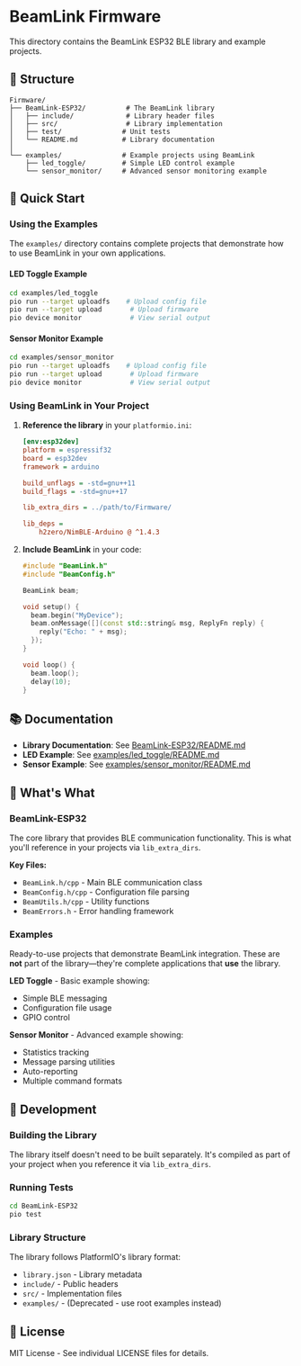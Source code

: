 # BeamLink Firmware

This directory contains the BeamLink ESP32 BLE library and example projects.

## 📁 Structure

```
Firmware/
├── BeamLink-ESP32/          # The BeamLink library
│   ├── include/             # Library header files
│   ├── src/                 # Library implementation
│   ├── test/               # Unit tests
│   └── README.md           # Library documentation
│
└── examples/               # Example projects using BeamLink
    ├── led_toggle/         # Simple LED control example
    └── sensor_monitor/     # Advanced sensor monitoring example
```

## 🚀 Quick Start

### Using the Examples

The `examples/` directory contains complete projects that demonstrate how to use BeamLink in your own applications.

#### LED Toggle Example
```bash
cd examples/led_toggle
pio run --target uploadfs    # Upload config file
pio run --target upload       # Upload firmware
pio device monitor            # View serial output
```

#### Sensor Monitor Example
```bash
cd examples/sensor_monitor
pio run --target uploadfs    # Upload config file
pio run --target upload       # Upload firmware
pio device monitor            # View serial output
```

### Using BeamLink in Your Project

1. **Reference the library** in your `platformio.ini`:
   ```ini
   [env:esp32dev]
   platform = espressif32
   board = esp32dev
   framework = arduino
   
   build_unflags = -std=gnu++11
   build_flags = -std=gnu++17
   
   lib_extra_dirs = ../path/to/Firmware/
   
   lib_deps = 
       h2zero/NimBLE-Arduino @ ^1.4.3
   ```

2. **Include BeamLink** in your code:
   ```cpp
   #include "BeamLink.h"
   #include "BeamConfig.h"
   
   BeamLink beam;
   
   void setup() {
     beam.begin("MyDevice");
     beam.onMessage([](const std::string& msg, ReplyFn reply) {
       reply("Echo: " + msg);
     });
   }
   
   void loop() {
     beam.loop();
     delay(10);
   }
   ```

## 📚 Documentation

- **Library Documentation**: See [BeamLink-ESP32/README.md](BeamLink-ESP32/README.md)
- **LED Example**: See [examples/led_toggle/README.md](examples/led_toggle/README.md)
- **Sensor Example**: See [examples/sensor_monitor/README.md](examples/sensor_monitor/README.md)

## 🎯 What's What

### BeamLink-ESP32
The core library that provides BLE communication functionality. This is what you'll reference in your projects via `lib_extra_dirs`.

**Key Files:**
- `BeamLink.h/cpp` - Main BLE communication class
- `BeamConfig.h/cpp` - Configuration file parsing
- `BeamUtils.h/cpp` - Utility functions
- `BeamErrors.h` - Error handling framework

### Examples
Ready-to-use projects that demonstrate BeamLink integration. These are **not** part of the library—they're complete applications that **use** the library.

**LED Toggle** - Basic example showing:
- Simple BLE messaging
- Configuration file usage
- GPIO control

**Sensor Monitor** - Advanced example showing:
- Statistics tracking
- Message parsing utilities
- Auto-reporting
- Multiple command formats

## 🔧 Development

### Building the Library
The library itself doesn't need to be built separately. It's compiled as part of your project when you reference it via `lib_extra_dirs`.

### Running Tests
```bash
cd BeamLink-ESP32
pio test
```

### Library Structure
The library follows PlatformIO's library format:
- `library.json` - Library metadata
- `include/` - Public headers
- `src/` - Implementation files
- `examples/` - (Deprecated - use root examples instead)

## 📄 License

MIT License - See individual LICENSE files for details.

